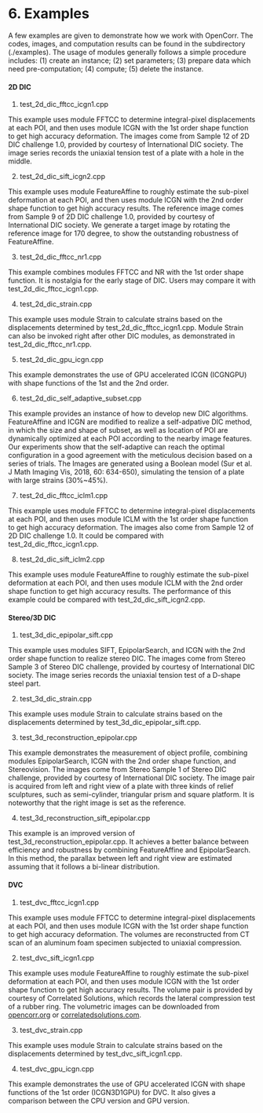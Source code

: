 # 6. Examples

A few examples are given to demonstrate how we work with OpenCorr.  The codes, images, and computation results can be found in the subdirectory (./examples). The usage of modules generally follows a simple procedure includes: (1) create an instance; (2) set parameters; (3) prepare data which need pre-computation; (4) compute; (5) delete the instance.

#### 2D DIC

1. test_2d_dic_fftcc_icgn1.cpp

This example uses module FFTCC to determine integral-pixel displacements at each POI, and then uses module ICGN with the 1st order shape function to get high accuracy deformation. The images come from Sample 12 of 2D DIC challenge 1.0, provided by courtesy of International DIC society. The image series records the uniaxial tension test of a plate with a hole in the middle.

2. test_2d_dic_sift_icgn2.cpp

This example uses module FeatureAffine to roughly estimate the sub-pixel deformation at each POI, and then uses module ICGN with the 2nd order shape function to get high accuracy results. The reference image comes from Sample 9 of 2D DIC challenge 1.0, provided by courtesy of International DIC society. We generate a target image by rotating the reference image for 170 degree, to show the outstanding robustness of FeatureAffine.

3. test_2d_dic_fftcc_nr1.cpp

This example combines modules FFTCC and NR with the 1st order shape function. It is nostalgia for the early stage of DIC. Users may compare it with test_2d_dic_fftcc_icgn1.cpp.

4. test_2d_dic_strain.cpp

This example uses module Strain to calculate strains based on the displacements determined by test_2d_dic_fftcc_icgn1.cpp. Module Strain can also be invoked right after other DIC modules, as demonstrated in test_2d_dic_fftcc_nr1.cpp.

5. test_2d_dic_gpu_icgn.cpp

This example demonstrates the use of GPU accelerated ICGN (ICGNGPU) with shape functions of the 1st and the 2nd order.

6. test_2d_dic_self_adaptive_subset.cpp

This example provides an instance of how to develop new DIC algorithms. FeatureAffine and ICGN are modified to realize a self-adpative DIC method, in which the size and shape of subset, as well as location of POI are dynamically optimized at each POI according to the nearby image features. Our experiments show that the self-adaptive can reach the optimal configuration in a good agreement with the meticulous decision based on a series of trials. The Images are generated using a Boolean model (Sur et al. J Math Imaging Vis, 2018, 60: 634-650), simulating the tension of a plate with large strains (30%~45%).

7. test_2d_dic_fftcc_iclm1.cpp

This example uses module FFTCC to determine integral-pixel displacements at each POI, and then uses module ICLM with the 1st order shape function to get high accuracy deformation. The images also come from Sample 12 of 2D DIC challenge 1.0. It could be compared with test_2d_dic_fftcc_icgn1.cpp.

8. test_2d_dic_sift_iclm2.cpp

This example uses module FeatureAffine to roughly estimate the sub-pixel deformation at each POI, and then uses module ICLM with the 2nd order shape function to get high accuracy results. The performance of this example could be compared with test_2d_dic_sift_icgn2.cpp.

#### Stereo/3D DIC

1. test_3d_dic_epipolar_sift.cpp

This example uses modules SIFT, EpipolarSearch, and ICGN with the 2nd order shape function to realize stereo DIC. The images come from Stereo Sample 3 of Stereo DIC challenge, provided by courtesy of International DIC society. The image series records the uniaxial tension test of a D-shape steel part.

2. test_3d_dic_strain.cpp

This example uses module Strain to calculate strains based on the displacements determined by test_3d_dic_epipolar_sift.cpp.

3. test_3d_reconstruction_epipolar.cpp

This example demonstrates the measurement of object profile, combining modules EpipolarSearch, ICGN with the 2nd order shape function, and Stereovision. The images come from Stereo Sample 1 of Stereo DIC challenge, provided by courtesy of International DIC society. The image pair is acquired from left and right view of a plate with three kinds of relief sculptures, such as semi-cylinder, triangular prism and square platform. It is noteworthy that the right image is set as the reference.

4. test_3d_reconstruction_sift_epipolar.cpp

This example is an improved version of test_3d_reconstruction_epipolar.cpp. It achieves a better balance between efficiency and robustness by combining FeatureAffine and EpipolarSearch. In this method, the parallax between left and right view are estimated assuming that it follows a bi-linear distribution.

#### DVC

1. test_dvc_fftcc_icgn1.cpp

This example uses module FFTCC to determine integral-pixel displacements at each POI, and then uses module ICGN with the 1st order shape function to get high accuracy deformation. The volumes are reconstructed from CT scan of an aluminum foam specimen subjected to uniaxial compression.

2. test_dvc_sift_icgn1.cpp

This example uses module FeatureAffine to roughly estimate the sub-pixel deformation at each POI, and then uses module ICGN with the 1st order shape function to get high accuracy results. The volume pair is provided by courtesy of Correlated Solutions, which records the lateral compression test of a rubber ring. The volumetric images can be downloaded from [opencorr.org](https://opencorr.org/download/) or [correlatedsolutions.com](https://downloads.correlatedsolutions.com/Torus.zip).

3. test_dvc_strain.cpp

This example uses module Strain to calculate strains based on the displacements determined by test_dvc_sift_icgn1.cpp.

4. test_dvc_gpu_icgn.cpp

This example demonstrates the use of GPU accelerated ICGN with shape functions of the 1st order (ICGN3D1GPU) for DVC. It also gives a comparison between the CPU version and GPU version.
